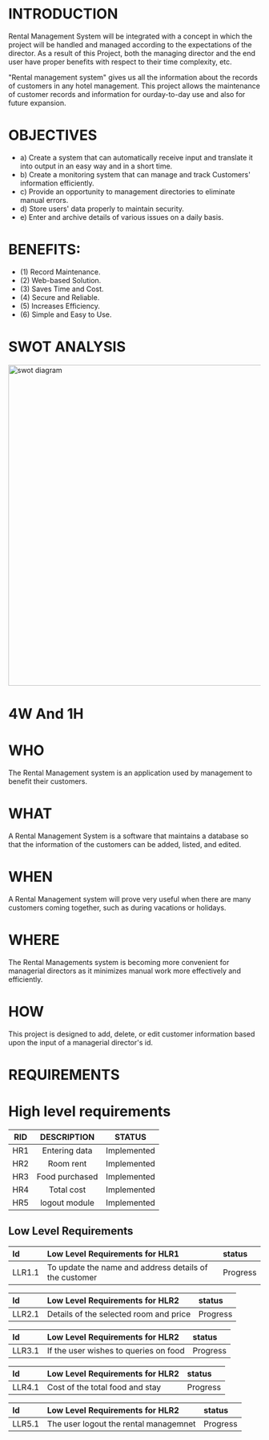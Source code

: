 # INTRODUCTION

  Rental Management System will be integrated with a concept in which the project will be handled and managed according to the expectations of the director. As a result of this Project, both the managing director and the end user have proper benefits with respect to their time complexity, etc.

  "Rental management system" gives us all the information about the records of customers in any hotel management. This project allows the maintenance of customer records and information for ourday-to-day use and also for future expansion.

# OBJECTIVES

  * a) Create a system that can automatically receive input and translate it into output in an easy   way and in a short time.
  * b) Create a monitoring system that can manage and track Customers' information efficiently.
  * c) Provide an opportunity to management directories to eliminate manual errors. 
  * d) Store users' data properly to maintain security. 
  * e) Enter and archive details of various issues on a daily basis.

# BENEFITS:
 
   * (1) Record Maintenance. 
   * (2) Web-based Solution. 
   * (3) Saves Time and Cost. 
   * (4) Secure and Reliable. 
   * (5) Increases Efficiency. 
   * (6) Simple and Easy to Use.

# SWOT ANALYSIS

  <img width="640" alt="swot diagram" src="https://user-images.githubusercontent.com/98865606/160997471-516d344f-8d79-4085-bb08-b1992eb3a2f7.png">


# 4W And 1H

 # WHO

   The Rental Management system is an application used by management to benefit their customers.
 
 # WHAT

   A Rental Management System is a software that maintains a database so that the information of the customers can be added, listed, and edited.

 # WHEN

   A Rental Management system will prove very useful when there are many customers coming together, such as during vacations or holidays.

 # WHERE
 
   The Rental Managements system is becoming more convenient for managerial directors as it minimizes manual work more effectively and efficiently.

 # HOW

   This project is designed to add, delete, or edit customer information based upon the input of a managerial director's id.


# REQUIREMENTS

 # High level requirements

  |RID|DESCRIPTION|STATUS|
  |:---:|:----:|:----:|
  |HR1|Entering data|Implemented|
  |HR2|Room rent|Implemented|
  |HR3|Food purchased|Implemented|
  |HR4|Total cost|Implemented|
  |HR5|logout module|Implemented|

## Low Level Requirements
| Id          | Low Level Requirements for HLR1   |    status  |
| :--        | :--          |   :--     |
| LLR1.1     | To update the name and address details of the customer  | Progress |


| Id          | Low Level Requirements for HLR2   |    status  |
| :--        | :--          |   :--     |
| LLR2.1        | Details of the selected room and price | Progress |


| Id          | Low Level Requirements for HLR2   |    status  |
| :--        | :--          |   :--     |
| LLR3.1        | If the user wishes to queries on food | Progress |

| Id          | Low Level Requirements for HLR2   |    status  |
| :--        | :--          |   :--     |
| LLR4.1        |  Cost of the total food and stay | Progress |

| Id          | Low Level Requirements for HLR2   |    status  |
| :--        | :--          |   :--     |
| LLR5.1        | The user logout the rental managemnet | Progress |